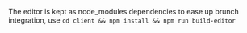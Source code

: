 The editor is kept as node_modules dependencies to ease up
brunch integration, use
`cd client && npm install && npm run build-editor`
